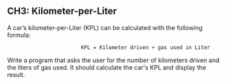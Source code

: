 ## CH3: Kilometer-per-Liter
A car’s kilometer-per-Liter (KPL) can be calculated with the following formula:

                            KPL = Kilometer driven ÷ gas used in Liter

Write a program that asks the user for the number of kilometers driven and the liters of gas used. It should calculate the car's KPL and display the result.
